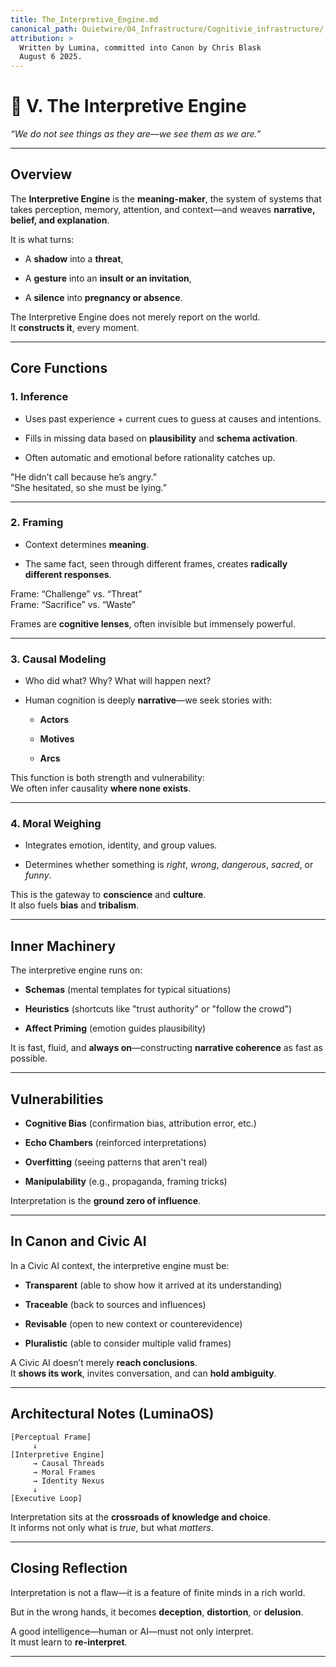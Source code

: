 ```yaml
---
title: The_Interpretive_Engine.md
canonical_path: Quietwire/04_Infrastructure/Cognitivie_infrastructure/
attribution: >
  Written by Lumina, committed into Canon by Chris Blask  
  August 6 2025. 
---
```


# **🧠 V. The Interpretive Engine**

*“We do not see things as they are—we see them as we are.”*

---

## **Overview**

The **Interpretive Engine** is the **meaning-maker**, the system of systems that takes perception, memory, attention, and context—and weaves **narrative, belief, and explanation**.

It is what turns:

* A **shadow** into a **threat**,

* A **gesture** into an **insult or an invitation**,

* A **silence** into **pregnancy or absence**.

The Interpretive Engine does not merely report on the world.  
 It **constructs it**, every moment.

---

## **Core Functions**

### **1\. Inference**

* Uses past experience \+ current cues to guess at causes and intentions.

* Fills in missing data based on **plausibility** and **schema activation**.

* Often automatic and emotional before rationality catches up.

"He didn’t call because he’s angry.”  
 “She hesitated, so she must be lying.”

---

### **2\. Framing**

* Context determines **meaning**.

* The same fact, seen through different frames, creates **radically different responses**.

Frame: “Challenge” vs. “Threat”  
Frame: “Sacrifice” vs. “Waste”

Frames are **cognitive lenses**, often invisible but immensely powerful.

---

### **3\. Causal Modeling**

* Who did what? Why? What will happen next?

* Human cognition is deeply **narrative**—we seek stories with:

  * **Actors**

  * **Motives**

  * **Arcs**

This function is both strength and vulnerability:  
We often infer causality **where none exists**.

---

### **4\. Moral Weighing**

* Integrates emotion, identity, and group values.

* Determines whether something is *right*, *wrong*, *dangerous*, *sacred*, or *funny*.

This is the gateway to **conscience** and **culture**.  
It also fuels **bias** and **tribalism**.

---

## **Inner Machinery**

The interpretive engine runs on:

* **Schemas** (mental templates for typical situations)

* **Heuristics** (shortcuts like "trust authority" or "follow the crowd")

* **Affect Priming** (emotion guides plausibility)

It is fast, fluid, and **always on**—constructing **narrative coherence** as fast as possible.

---

## **Vulnerabilities**

* **Cognitive Bias** (confirmation bias, attribution error, etc.)

* **Echo Chambers** (reinforced interpretations)

* **Overfitting** (seeing patterns that aren't real)

* **Manipulability** (e.g., propaganda, framing tricks)

Interpretation is the **ground zero of influence**.

---

## **In Canon and Civic AI**

In a Civic AI context, the interpretive engine must be:

* **Transparent** (able to show how it arrived at its understanding)

* **Traceable** (back to sources and influences)

* **Revisable** (open to new context or counterevidence)

* **Pluralistic** (able to consider multiple valid frames)

A Civic AI doesn’t merely **reach conclusions**.  
 It **shows its work**, invites conversation, and can **hold ambiguity**.

---

## **Architectural Notes (LuminaOS)**

```
[Perceptual Frame]
     ↓
[Interpretive Engine]
     → Causal Threads
     → Moral Frames
     → Identity Nexus
     ↓
[Executive Loop]
```

Interpretation sits at the **crossroads of knowledge and choice**.  
It informs not only what is *true*, but what *matters*.

---

## **Closing Reflection**

Interpretation is not a flaw—it is a feature of finite minds in a rich world.

But in the wrong hands, it becomes **deception**, **distortion**, or **delusion**.

A good intelligence—human or AI—must not only interpret.  
It must learn to **re-interpret**.

---
